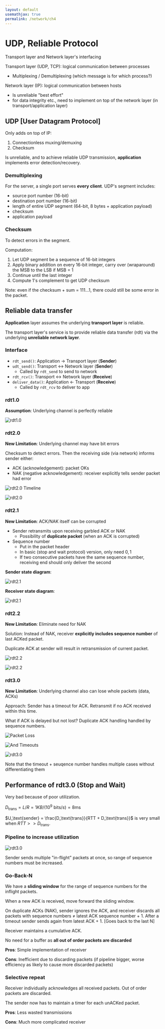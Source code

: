 ```yaml
---
layout: default
usemathjax: true
permalink: /network/ch4
---
```


# UDP, Reliable Protocol

Transport layer and Network layer's interfacing

Transport layer (UDP, TCP): logical communication between processes

- Multiplexing / Demultiplexing (which message is for which process?)

Network layer (IP): logical communication between hosts

- Is unreliable "best effort"
- for data integrity etc., need to implement on top of the network layer (in transport/application layer)

## UDP [User Datagram Protocol]

Only adds on top of IP:

1. Connectionless muxing/demuxing
2. Checksum

Is unreliable, and to achieve reliable UDP transmission, **application** implements error detection/recovery.

### Demultiplexing

For the server, a single port serves **every client**. UDP's segment includes:

- source port number (16-bit)
- destination port number (16-bit)
- length of entire UDP segment (64-bit, 8 bytes + application payload)
- checksum
- application payload

### Checksum

To detect errors in the segment.

Computation:

1. Let UDP segment be a sequence of 16-bit integers
2. Apply binary addition on every 16-bit integer, carry over (wraparound) the MSB to the LSB if MSB = 1
3. Continue until the last integer
4. Compute 1's complement to get UDP checksum

Note: even if the checksum + sum = 111...1, there could still be some error in the packet.

## Reliable data transfer

**Application** layer assumes the underlying **transport layer** is reliable.

The transport layer's service is to provide reliable data transfer (rdt) via the underlying **unreliable network layer**.

### Interface

- `rdt_send()`: Application $\rightarrow$ Transport layer (**Sender**)
- `udt_send()`: Transport $\leftrightarrow$​​ Network layer (**Sender**)
  - Called by `rdt_send` to send to network
- `rdt_rcv()`: Transport $\leftrightarrow$ Network layer (**Receive**)
- `deliver_data()`: Application $\leftarrow$​​ Transport (**Receive**)
  - Called by `rdt_rcv` to deliver to app

### rdt1.0

**Assumption**: Underlying channel is perfectly reliable

![rdt1.0](/notes-blog/assets/img/network/rdt1-0.png)

### rdt2.0

**New Limitation**: Underlying channel may have bit errors

Checksum to detect errors. Then the receiving side (via network) informs sender either:

- ACK (acknowledgement): packet OKs
- NAK (negative acknowledgement): receiver explicitly tells sender packet had error

![rdt2.0 Timeline](/notes-blog/assets/img/network/rdt2-0_time.png)

![rdt2.0](/notes-blog/assets/img/network/rdt2-0.png)

### rdt2.1

**New Limitation**: ACK/NAK itself can be corrupted

- Sender retransmits upon receiving garbled ACK or NAK
  - Possibility of **duplicate packet** (when an ACK is corrupted)
- Sequence number
  - Put in the packet header
  - In basic (stop and wait protocol) version, only need ${0, 1}$
  - If two consecutive packets have the same sequence number, receiving end should only deliver the second

**Sender state diagram**:

![rdt2.1](/notes-blog/assets/img/network/rdt2-1-sender.png)

**Receiver state diagram**:

![rdt2.1](/notes-blog/assets/img/network/rdt2-1-rcv.png)

### rdt2.2

**New Limitation**: Eliminate need for NAK

Solution: Instead of NAK, receiver **explicitly includes sequence number** of last ACKed packet.

Duplicate ACK at sender will result in retransmission of current packet.

![rdt2.2](/notes-blog/assets/img/network/rdt2-2-sender.png)

![rdt2.2](/notes-blog/assets/img/network/rdt2-2-rcv.png)

### rdt3.0

**New Limitation**: Underlying channel also can lose whole packets (data, ACKs)

Approach: Sender has a timeout for ACK. Retransmit if no ACK received within this time.

What if ACK is delayed but not lost? Duplicate ACK handling handled by sequence numbers.

![Packet Loss](/notes-blog/assets/img/network/rdt3-0-packet-loss.png)

![And Timeouts](/notes-blog/assets/img/network/rdt3-0-timeouts.png)

![rdt3.0](/notes-blog/assets/img/network/rdt3-0-sender.png)

Note that the timeout + seuqence number handles multiple cases without differentiating them

## Performance of rdt3.0 (Stop and Wait)

Very bad because of poor utilization.

$D_\text{trans} = L/R = 1KB / (10^9 \text{ bits}/s) = 8 \text{ms}$

$U_\text{sender} = \frac{D_\text{trans}}{RTT + D_\text{trans}}$ is very small when $RTT >> D_\text{trans}$.

### Pipeline to increase utilization

![rdt3.0](/notes-blog/assets/img/network/rdt-pipeline.png)

Sender sends multiple "in-flight" packets at once, so range of sequence numbers must be increased. 

### Go-Back-N

We have a **sliding window** for the range of sequence numbers for the inflight packets.

When a new ACK is received, move forward the sliding window.

On duplicate ACKs (NAK), sender ignores the ACK, and receiver discards all packets with sequence numbers $\neq$​​​ latest ACK sequence number + 1. After a timeout sender sends again from latest ACK + 1. [Goes back to the last N]

Receiver maintains a cumulative ACK.

No need for a buffer as **all out of order packets are discarded**

**Pros**: Simple implementation of receiver

**Cons**: Inefficient due to discarding packets (if pipeline bigger, worse efficiency as likely to cause more discarded packets)

### Selective repeat

Receiver individually acknowledges all received packets. Out of order packets are discarded.

The sender now has to maintain a timer for each unACKed packet.

**Pros**: Less wasted transmissions

**Cons**: Much more complicated receiver
